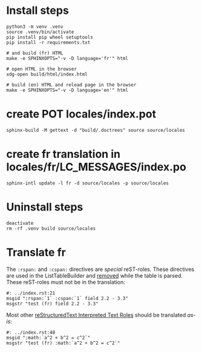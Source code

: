 # Install steps

    python3 -m venv .venv
    source .venv/bin/activate
    pip install pip wheel setuptools
    pip install -r requirements.txt

    # and build (fr) HTML
    make -e SPHINXOPTS="-v -D language='fr'" html

    # open HTML in the browser
    xdg-open build/html/index.html

    # build (en) HTML and reload page in the browser
    make -e SPHINXOPTS="-v -D language='en'" html

# create POT locales/index.pot

    sphinx-build -M gettext -d "build/.doctrees" source source/locales

# create fr translation in locales/fr/LC_MESSAGES/index.po

    sphinx-intl update -l fr -d source/locales -p source/locales

# Uninstall steps

    deactivate
    rm -rf .venv build source/locales

# Translate fr

The ``:rspan:`` and ``:cspan:`` directives are *special* reST-roles.  These directives are used in the ListTableBuilder and [removed](https://github.com/return42/linuxdoc/blob/83274eeb441df8a93b341f12575f87e86313453e/linuxdoc/rstFlatTable.py#L331-L346) while the table is parsed.  These reST-roles must not be in the translation:

    #: ../index.rst:21
    msgid ":rspan:`1` :cspan:`1` field 2.2 - 3.3"
    msgstr "test (fr) field 2.2 - 3.3"

Most other [reStructuredText Interpreted Text Roles](https://docutils.sourceforge.io/docs/ref/rst/roles.html) should be translated *as-is*:

    #: ../index.rst:48
    msgid ":math:`a^2 + b^2 = c^2`"
    msgstr "test (fr) :math:`a^2 + b^2 = c^2`"
